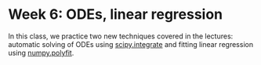 # Week 6: ODEs, linear regression

In this class, we practice two new techniques covered in the lectures: automatic solving of ODEs using [scipy.integrate](https://docs.scipy.org/doc/scipy/tutorial/integrate.html) and fitting linear regression using [numpy.polyfit](https://numpy.org/doc/stable/reference/generated/numpy.polyfit.html).